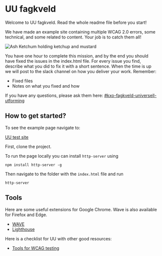 # UU fagkveld

Welcome to UU fagkveld. Read the whole readme file before you start!

We have made an example site containing multiple WCAG 2.0 errors, some technical, and some related to content. Your job is to catch them all!

![Ash Ketchum holding ketchup and mustard](https://encrypted-tbn0.gstatic.com/images?q=tbn:ANd9GcQvIS3IgIES_tm8HQAc2mzhRtqGXaWyGIfrNzEL0WSXEYleh6984YoitJP9GitUf3BbbhU&usqp=CAU)

You have one hour to complete this mission, and by the end you should have fixed the issues in the index.html file. For every issue you find, describe what you did to fix it with a short sentence.
When the time is up we will post to the slack channel on how you deliver your work. Remember:

- Fixed files
- Notes on what you fixed and how

If you have any questions, please ask them here: [#kxo-fagkveld-universell-utforming](slack://channel?team=T11FM77H8&id=C03ERGYAMGR)

## How to get started?

To see the example page navigate to:

[UU test site](https://draape.github.io/uu-fagkveld)

First, clone the project.

To run the page locally you can install `http-server` using

```
npm install http-server -g
```

Then navigate to the folder with the `index.html` file and run

```
http-server
```

## Tools

Here are some useful extensions for Google Chrome. Wave is also available for Firefox and Edge.

- [WAVE](https://wave.webaim.org/extension/)
- [Lighthouse](https://chrome.google.com/webstore/detail/lighthouse/blipmdconlkpinefehnmjammfjpmpbjk)

Here is a checklist for UU with other good resources:

- [Tools for WCAG testing](https://knowit.sharepoint.com/:w:/s/PerformanceogSEO-KXO/ESTcPcuFzCVIjl2jaHjqN6gBDC7yW1LYjeQd-s7WNW__mw?e=PuOfOI)
